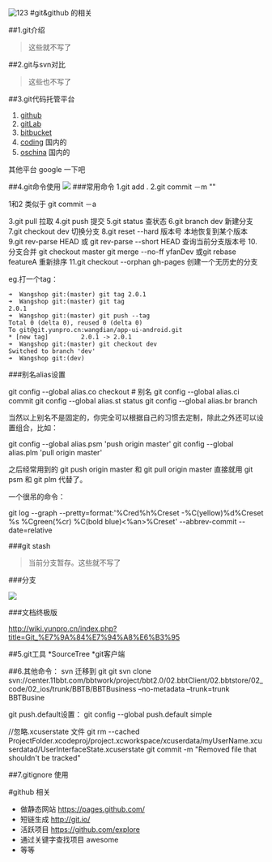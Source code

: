 ![123](http://images2015.cnblogs.com/blog/577880/201511/577880-20151122023641374-876573777.png)
#git&github 的相关


##1.git介绍
>这些就不写了

##2.git与svn对比
>这些也不写了

##3.git代码托管平台

1. [github](https://github.com/)
2. [gitLab](http://www.gitlab.com/)
3. [bitbucket](https://bitbucket.org/)
4. [coding](coding.net) 国内的
5. [oschina](http://git.oschina.net/) 国内的

其他平台 google 一下吧

##4.git命令使用
![](http://images2015.cnblogs.com/blog/747889/201610/747889-20161026145220500-1320304386.jpg)
###常用命令
1.git add .
2.git commit －m ""

1和2 类似于 git commit －a

3.git pull 拉取
4.git push 提交
5.git status 查状态
6.git branch dev 新建分支
7.git checkout dev 切换分支
8.git reset --hard 版本号   本地恢复到某个版本
9.git rev-parse HEAD 或 git rev-parse --short HEAD  查询当前分支版本号
10.分支合并
git checkout master
git merge --no-ff yfanDev
或git rebase featureA 重新排序
11.git checkout --orphan gh-pages 创建一个无历史的分支

eg.打一个tag：

```
➜  Wangshop git:(master) git tag 2.0.1
➜  Wangshop git:(master) git tag
2.0.1
➜  Wangshop git:(master) git push --tag
Total 0 (delta 0), reused 0 (delta 0)
To git@git.yunpro.cn:wangdian/app-ui-android.git
* [new tag]         2.0.1 -> 2.0.1
➜  Wangshop git:(master) git checkout dev
Switched to branch 'dev'
➜  Wangshop git:(dev)
```



###别名alias设置

git config --global alias.co checkout  # 别名
git config --global alias.ci commit
git config --global alias.st status
git config --global alias.br branch

当然以上别名不是固定的，你完全可以根据自己的习惯去定制，除此之外还可以设置组合，比如：

git config --global alias.psm 'push origin master'
git config --global alias.plm 'pull origin master'

之后经常用到的 git push origin master 和 git pull origin master 直接就用 git psm 和 git plm 代替了。

一个很吊的命令：

git log --graph --pretty=format:'%Cred%h%Creset -%C(yellow)%d%Creset %s %Cgreen(%cr) %C(bold blue)<%an>%Creset' --abbrev-commit --date=relative


###git stash

>当前分支暂存。这些就不写了

###分支

![](http://images2015.cnblogs.com/blog/747889/201610/747889-20161026183005062-1944621251.jpg)


###文档终极版

<http://wiki.yunpro.cn/index.php?title=Git_%E7%9A%84%E7%94%A8%E6%B3%95>

##5.git工具
*SourceTree
*git客户端

##6.其他命令：
svn 迁移到 git
git svn clone svn://center.11bbt.com/bbtwork/project/bbt2.0/02.bbtClient/02.bbtstore/02_code/02_ios/trunk/BBTB/BBTBusiness –no-metadata –trunk=trunk BBTBusine

git push.default设置：
git config --global push.default simple

//忽略.xcuserstate 文件
git rm --cached ProjectFolder.xcodeproj/project.xcworkspace/xcuserdata/myUserName.xcuserdatad/UserInterfaceState.xcuserstate
git commit -m "Removed file that shouldn't be tracked"

##7.gitignore 使用

#github 相关

* 做静态网站 <https://pages.github.com/>
* 短链生成 <http://git.io/>
* 活跃项目 <https://github.com/explore>
* 通过关键字查找项目 awesome
* 等等
